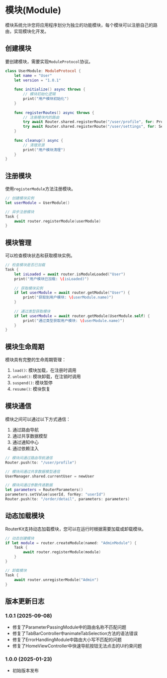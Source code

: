 # 模块(Module)

模块系统允许您将应用程序划分为独立的功能模块，每个模块可以注册自己的路由，实现模块化开发。

## 创建模块

要创建模块，需要实现`ModuleProtocol`协议。

```swift
class UserModule: ModuleProtocol {
    let name = "User"
    let version = "1.0.1"
    
    func initialize() async throws {
        // 模块初始化逻辑
        print("用户模块初始化")
    }
    
    func registerRoutes() async throws {
        // 注册模块内的路由
        try await Router.shared.registerRoute("/user/profile", for: ProfileViewController.self)
        try await Router.shared.registerRoute("/user/settings", for: SettingsViewController.self)
    }
    
    func cleanup() async {
        // 清理资源
        print("用户模块清理")
    }
}
```

## 注册模块

使用`registerModule`方法注册模块。

```swift
// 创建模块实例
let userModule = UserModule()

// 异步注册模块
Task {
    await router.registerModule(userModule)
}
```

## 模块管理

可以检查模块状态和获取模块实例。

```swift
// 检查模块是否已加载
Task {
    let isLoaded = await router.isModuleLoaded("User")
    print("用户模块已加载: \(isLoaded)")
    
    // 获取模块实例
    if let userModule = await router.getModule("User") {
        print("获取到用户模块: \(userModule.name)")
    }
    
    // 通过类型获取模块
    if let userModule = await router.getModule(UserModule.self) {
        print("通过类型获取用户模块: \(userModule.name)")
    }
}
```

## 模块生命周期

模块具有完整的生命周期管理：

1. `load()`: 模块加载，在注册时调用
2. `unload()`: 模块卸载，在注销时调用
3. `suspend()`: 模块暂停
4. `resume()`: 模块恢复

## 模块通信

模块之间可以通过以下方式通信：

1. 通过路由导航
2. 通过共享数据模型
3. 通过通知中心
4. 通过依赖注入

```swift
// 模块间通过路由导航通信
Router.push(to: "/user/profile")

// 模块间通过共享数据模型通信
UserManager.shared.currentUser = newUser

// 模块间通过参数传递数据
let parameters = RouterParameters()
parameters.setValue(userId, forKey: "userId")
Router.push(to: "/order/detail", parameters: parameters)
```

## 动态加载模块

RouterKit支持动态加载模块，您可以在运行时根据需要加载或卸载模块。

```swift
// 动态创建模块
if let module = router.createModule(named: "AdminModule") {
    Task {
        await router.registerModule(module)
    }
}

// 卸载模块
Task {
    await router.unregisterModule("Admin")
}
```

## 版本更新日志

### 1.0.1 (2025-09-08)

- 修复了ParameterPassingModule中的路由名称不匹配问题
- 修复了TabBarController中animateTabSelection方法的语法错误
- 修复了ErrorHandlingModule中路由大小写不匹配的问题
- 修复了HomeViewController中快速导航按钮无法点击的UI约束问题

### 1.0.0 (2025-01-23)

- 初始版本发布